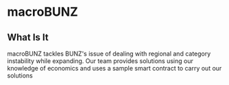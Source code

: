 # macroBUNZ

## What Is It
macroBUNZ tackles BUNZ's issue of dealing with regional and category instability while expanding. Our team provides solutions using our knowledge of economics and uses a sample smart contract to carry out our solutions
